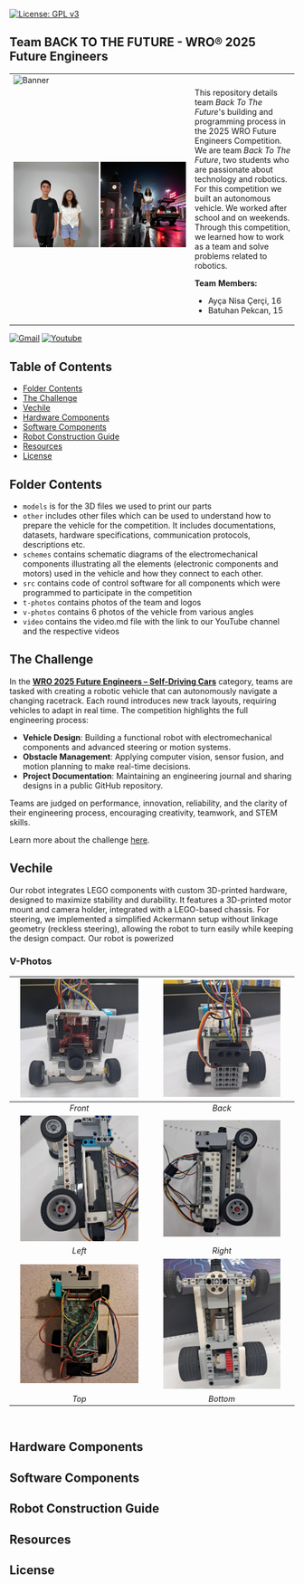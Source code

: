 [![License: GPL v3](https://img.shields.io/badge/License-GPLv3-blue.svg)](/COPYING.gpl)

Team BACK TO THE FUTURE - WRO® 2025 Future Engineers
---
<table border="0">
  <tr border="0">
    <td  border="0" colspan="2">
      <img src="t-photos/logo/Banner.png" alt="Banner" width="100%">
    </td>
  </tr>
  <tr border="0">
    <td width="65%"  border="0">
      <img src="t-photos/TeamOfficial.jpg" alt="Official Photo" width="48%">
      <img src="t-photos/TeamFunny.jpg" alt="Funny Photo" width="48%">
    </td>
    <td valign="top" style="padding-left: 0px;" border="0">
        This repository details team <em>Back To The Future</em>'s building and programming process in the 2025 WRO Future Engineers Competition. 
      We are team <em> Back To The Future</em>, two students who are passionate about technology and robotics. For this competition we built an autonomous vehicle. We worked after school and on weekends. Through this competition, we learned how to work as a team and solve problems related to robotics.
       </p>
        <strong>Team Members:</strong>
      <ul>
        <li>Ayça Nisa Çerçi, 16</li>
        <li>Batuhan Pekcan, 15</li>
      </ul>
      </p>
    </td>
  </tr>
</table>

[![Gmail](https://img.shields.io/badge/Gmail-D14836?style=for-the-badge&logo=gmail&logoColor=white)](mailto:backtothefuturefeteamofficial@gmail.com)  [![Youtube](https://img.shields.io/badge/Youtube-%23FF0000.svg?style=for-the-badge&logo=Youtube&logoColor=white)](https://www.youtube.com/@BackToTheFuture-WRO)


## Table of Contents
- [Folder Contents](#folder-contents-)
- [The Challenge](#challenge)
- [Vechile](#Vechile)
- [Hardware Components](#Hardware)
- [Software Components](#Software)
- [Robot Construction Guide](#robot-construction-guide-)
- [Resources](#Resources)
- [License](#License)

## Folder Contents <a class="anchor" id="folder-contents-"></a>
* `models` is for the 3D files we used to print our parts
* `other` includes other files which can be used to understand how to prepare the vehicle for the competition. It includes documentations, datasets, hardware specifications, communication protocols,  descriptions etc.
* `schemes` contains schematic diagrams of the electromechanical components illustrating all the elements (electronic components and motors) used in the vehicle and how they connect to each other.
* `src` contains code of control software for all components which were programmed to participate in the competition
* `t-photos` contains photos of the team and logos
* `v-photos` contains 6 photos of the vehicle from various angles
* `video` contains the video.md file with the link to our YouTube channel and the respective videos

## The Challenge <a class="anchor" id="challenge"></a>

In the **[WRO 2025 Future Engineers – Self-Driving Cars](https://wro-association.org/)** category, teams are tasked with creating a robotic vehicle that can autonomously navigate a changing racetrack. Each round introduces new track layouts, requiring vehicles to adapt in real time.
The competition highlights the full engineering process:

- **Vehicle Design**: Building a functional robot with electromechanical components and advanced steering or motion systems.
- **Obstacle Management**: Applying computer vision, sensor fusion, and motion planning to make real-time decisions.
- **Project Documentation**: Maintaining an engineering journal and sharing designs in a public GitHub repository.

Teams are judged on performance, innovation, reliability, and the clarity of their engineering process, encouraging creativity, teamwork, and STEM skills.

Learn more about the challenge [here](https://wro-association.org/wp-content/uploads/WRO-2025-Future-Engineers-Self-Driving-Cars-General-Rules.pdf).

## Vechile <a class="anchor" id="Vechile"></a>
Our robot integrates LEGO components with custom 3D-printed hardware, designed to maximize stability and durability. It features a 3D-printed motor mount and camera holder, integrated with a LEGO-based chassis. For steering, we implemented a simplified Ackermann setup without linkage geometry (reckless steering), allowing the robot to turn easily while keeping the design compact. Our robot is powerized 



### V-Photos <a class="anchor" id="Vphotos"></a>
| <img src="v-photos/front.jpg" width="90%" /> | <img src="v-photos/back.jpg" width="85%" /> | 
| :--: | :--: | 
| *Front* | *Back* |
| <img src="v-photos/left.jpg" width="90%" /> | <img src="v-photos/right.jpg" width="85%" /> | 
| *Left* | *Right* |
| <img src="v-photos/top.jpg" width="90%" /> | <img src="v-photos/bottom.jpg" width="85%" /> | 
| *Top* | *Bottom* |

<br>

## Hardware Components <a class="anchor" id="Hardware"></a>

## Software Components <a class="anchor" id="Software"></a>

## Robot Construction Guide <a class="anchor" id="robot-construction-guide-"></a>

## Resources <a class="anchor" id="Resources"></a>

## License <a class="anchor" id="License"></a>
